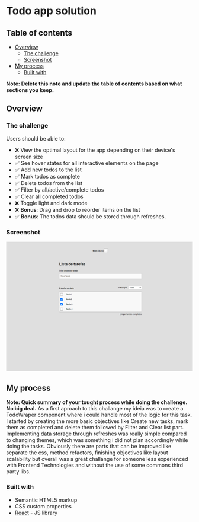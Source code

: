 # Todo app solution

## Table of contents

- [Overview](#overview)
  - [The challenge](#the-challenge)
  - [Screenshot](#screenshot)
- [My process](#my-process)
  - [Built with](#built-with)

**Note: Delete this note and update the table of contents based on what sections you keep.**

## Overview

### The challenge

Users should be able to:

- :x: View the optimal layout for the app depending on their device's screen size
- :white_check_mark: See hover states for all interactive elements on the page
- :white_check_mark: Add new todos to the list
- :white_check_mark: Mark todos as complete
- :white_check_mark: Delete todos from the list
- :white_check_mark: Filter by all/active/complete todos
- :white_check_mark: Clear all completed todos
- :x: Toggle light and dark mode
- :x: **Bonus**: Drag and drop to reorder items on the list
- :white_check_mark: **Bonus**: The todos data should be stored through refreshes.

### Screenshot

![](./design/Todo-desktop.png)

## My process

**Note: Quick summary of your tought process while doing the challenge. No big deal.**
As a first aproach to this challange my ideia was to create a TodoWraper component where i could handle most of the logic for this task.
I started by creating the more basic objectives like Create new tasks, mark them as completed and delete them followed by Filter and Clear list part.
Implementing data storage through refreshes was really simple compared to changing themes, which was something i did not plan accordingly while doing the tasks.
Obviously there are parts that can be improved like separate the css, method refactors, finishing objectives like layout scalability but overall was a great challange for someone less experienced with Frontend Technologies and without the use of some commons third party libs.

### Built with

- Semantic HTML5 markup
- CSS custom properties
- [React](https://reactjs.org/) - JS library


